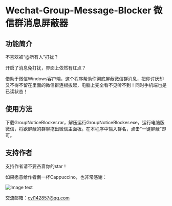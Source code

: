 # Wechat-Group-Message-Blocker  微信群消息屏蔽器

## 功能简介
不喜欢被“@所有人”打扰？

开启了消息免打扰，界面上依然有红点？

借助于微信Windows客户端，这个程序帮助你彻底屏蔽微信群消息，把你讨厌却又不得不留在里面的微信群连根拔起，电脑上完全看不见听不到！同时手机端也是已读状态！
## 使用方法
下载GroupNoticeBlocker.rar，解压运行GroupNoticeBlocker.exe，运行电脑版微信，将欲屏蔽的群聊拖出微信主面板。在本程序中输入群名，点击“一键屏蔽”即可。

## 支持作者
支持作者请不要吝啬你的star！

如果愿意给作者倒一杯Cappuccino，也非常感谢：

![Image text](https://raw.githubusercontent.com/sc303165/Wechat-Group-Message-Blocker/master/QRCode0.png)


交流邮箱：cyl142857@qq.com
